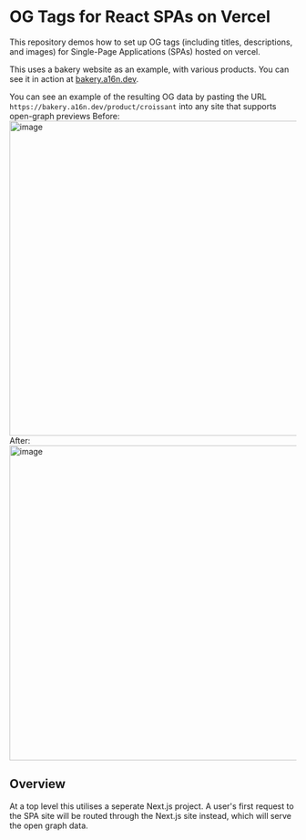 # OG Tags for React SPAs on Vercel
This repository demos how to set up OG tags (including titles, descriptions, and images) for Single-Page Applications (SPAs) hosted on vercel.

This uses a bakery website as an example, with various products.
You can see it in action at [bakery.a16n.dev](bakery.16n.dev). 

You can see an example of the resulting OG data by pasting the URL `https://bakery.a16n.dev/product/croissant` into any site that supports open-graph previews
Before:
<img width="553" alt="image" src="https://github.com/a16n-dev/pwa-open-graph/assets/39721828/edb80c44-b4a0-4e24-ac06-1fc99594dc45">
After:
<img width="553" alt="image" src="https://github.com/a16n-dev/pwa-open-graph/assets/39721828/59a4ce68-4eea-44b6-94e7-c8fa0fe2e464">


## Overview
At a top level this utilises a seperate Next.js project. A user's first request to the SPA site will be routed through 
the Next.js site instead, which will serve the open graph data.

